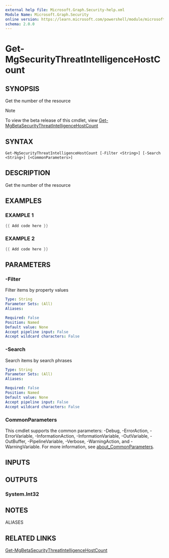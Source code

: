 ```yaml
---
external help file: Microsoft.Graph.Security-help.xml
Module Name: Microsoft.Graph.Security
online version: https://learn.microsoft.com/powershell/module/microsoft.graph.security/get-mgsecuritythreatintelligencehostcount
schema: 2.0.0
---
```


# Get-MgSecurityThreatIntelligenceHostCount

## SYNOPSIS
Get the number of the resource

> [!NOTE]
> To view the beta release of this cmdlet, view [Get-MgBetaSecurityThreatIntelligenceHostCount](/powershell/module/Microsoft.Graph.Beta.Security/Get-MgBetaSecurityThreatIntelligenceHostCount?view=graph-powershell-beta)

## SYNTAX

```
Get-MgSecurityThreatIntelligenceHostCount [-Filter <String>] [-Search <String>] [<CommonParameters>]
```

## DESCRIPTION
Get the number of the resource

## EXAMPLES

### EXAMPLE 1
```powershell
{{ Add code here }}
```

### EXAMPLE 2
```powershell
{{ Add code here }}
```

## PARAMETERS

### -Filter
Filter items by property values

```yaml
Type: String
Parameter Sets: (All)
Aliases:

Required: False
Position: Named
Default value: None
Accept pipeline input: False
Accept wildcard characters: False
```

### -Search
Search items by search phrases

```yaml
Type: String
Parameter Sets: (All)
Aliases:

Required: False
Position: Named
Default value: None
Accept pipeline input: False
Accept wildcard characters: False
```

### CommonParameters
This cmdlet supports the common parameters: -Debug, -ErrorAction, -ErrorVariable, -InformationAction, -InformationVariable, -OutVariable, -OutBuffer, -PipelineVariable, -Verbose, -WarningAction, and -WarningVariable. For more information, see [about_CommonParameters](http://go.microsoft.com/fwlink/?LinkID=113216).

## INPUTS

## OUTPUTS

### System.Int32
## NOTES

ALIASES

## RELATED LINKS
[Get-MgBetaSecurityThreatIntelligenceHostCount](/powershell/module/Microsoft.Graph.Beta.Security/Get-MgBetaSecurityThreatIntelligenceHostCount?view=graph-powershell-beta)

